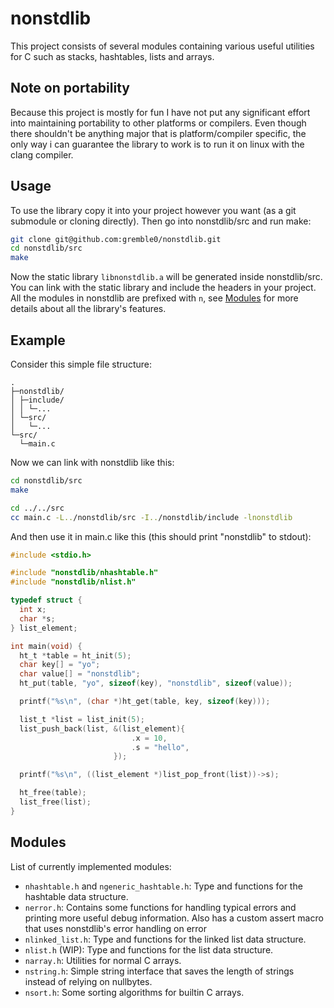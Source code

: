 # nonstdlib
This project consists of several modules containing various useful utilities for C such as stacks, hashtables, lists and arrays.

## Note on portability
Because this project is mostly for fun I have not put any significant effort into maintaining portability to other platforms or compilers. Even though there shouldn't be anything major that is platform/compiler specific, the only way i can guarantee the library to work is to run it on linux with the clang compiler.

## Usage
To use the library copy it into your project however you want (as a git submodule or cloning directly). Then go into nonstdlib/src and run make:
```sh
git clone git@github.com:gremble0/nonstdlib.git
cd nonstdlib/src
make
```
Now the static library `libnonstdlib.a` will be generated inside nonstdlib/src. You can link with the static library and include the headers in your project. All the modules in nonstdlib are prefixed with `n`, see [Modules](#modules) for more details about all the library's features.

## Example
Consider this simple file structure:
```
.
├─nonstdlib/
│ ├─include/
│ │ └─...
│ └─src/
│   └─...
└─src/
  └─main.c
```

Now we can link with nonstdlib like this:
```sh
cd nonstdlib/src
make

cd ../../src
cc main.c -L../nonstdlib/src -I../nonstdlib/include -lnonstdlib
```

And then use it in main.c like this (this should print "nonstdlib" to stdout):
```c
#include <stdio.h>

#include "nonstdlib/nhashtable.h"
#include "nonstdlib/nlist.h"

typedef struct {
  int x;
  char *s;
} list_element;

int main(void) {
  ht_t *table = ht_init(5);
  char key[] = "yo";
  char value[] = "nonstdlib";
  ht_put(table, "yo", sizeof(key), "nonstdlib", sizeof(value));

  printf("%s\n", (char *)ht_get(table, key, sizeof(key)));

  list_t *list = list_init(5);
  list_push_back(list, &(list_element){
                           .x = 10,
                           .s = "hello",
                       });

  printf("%s\n", ((list_element *)list_pop_front(list))->s);

  ht_free(table);
  list_free(list);
}
```

## Modules
List of currently implemented modules:
- `nhashtable.h` and `ngeneric_hashtable.h`: Type and functions for the hashtable data structure.
- `nerror.h`: Contains some functions for handling typical errors and printing more useful debug information. Also has a custom assert macro that uses nonstdlib's error handling on error
- `nlinked_list.h`: Type and functions for the linked list data structure.
- `nlist.h` (WIP): Type and functions for the list data structure.
- `narray.h`: Utilities for normal C arrays.
- `nstring.h`: Simple string interface that saves the length of strings instead of relying on nullbytes.
- `nsort.h`: Some sorting algorithms for builtin C arrays.
